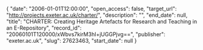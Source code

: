 {
  "date": "2006-01-01T12:00:00", 
  "open_access": false, 
  "target_url": "http://projects.exeter.ac.uk/charter/", 
  "description": "", 
  "end_date": null, 
  "title": "CHARTER: Creating Heritage Artefacts for Research and Teaching in an E-Repository", 
  "record_id": "20060101T120000/xWbvs7kirM3hI+jUGGPjvg==", 
  "publisher": "exeter.ac.uk", 
  "slug": 27623463, 
  "start_date": null
}

